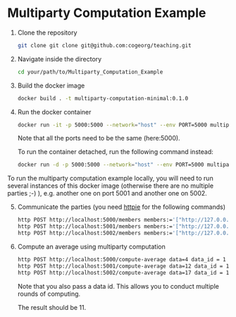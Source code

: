 # Multiparty Computation Example

1. Clone the repository
    ```sh
    git clone git clone git@github.com:cogeorg/teaching.git
    ```

2. Navigate inside the directory
    ```sh
    cd your/path/to/Multiparty_Computation_Example
    ```

3. Build the docker image
    ```sh
    docker build . -t multiparty-computation-minimal:0.1.0
    ```

4. Run the docker container
    ```sh
    docker run -it -p 5000:5000 --network="host" --env PORT=5000 multiparty-computation-minimal:0.1.0
    ```
    Note that all the ports need to be the same (here:5000). 
    
    To run the container detached, run the following command instead:
    ```sh
    docker run -d -p 5000:5000 --network="host" --env PORT=5000 multiparty-computation-minimal:0.1.0
    ```
To run the multiparty computation example locally, you will need to run several instances of this docker image (otherwise there are no multiple parties ;-) ), e.g. another one on port 5001 and another one on 5002.

5. Communicate the parties (you need [httpie](https://httpie.org/) for the following commands)
    ```sh
    http POST http://localhost:5000/members members:='["http://127.0.0.1:5000","http://127.0.0.1:5001","http://127.0.0.1:5002"]'
    http POST http://localhost:5001/members members:='["http://127.0.0.1:5000","http://127.0.0.1:5001","http://127.0.0.1:5002"]'
    http POST http://localhost:5002/members members:='["http://127.0.0.1:5000","http://127.0.0.1:5001","http://127.0.0.1:5002"]'
    ```

6. Compute an average using multiparty computation
    ```sh
    http POST http://localhost:5000/compute-average data=4 data_id = 1
    http POST http://localhost:5001/compute-average data=12 data_id = 1
    http POST http://localhost:5002/compute-average data=17 data_id = 1
    ```
    Note that you also pass a data id. This allows you to conduct multiple rounds of computing.

    The result should be 11.